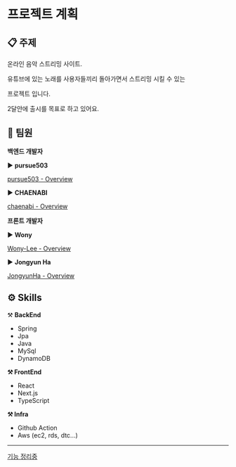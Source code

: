 # 프로젝트 계획

## 📋 주제

온라인 음악 스트리밍 사이트. 

유튜브에 있는 노래를 사용자들끼리 돌아가면서 스트리밍 시킬 수 있는

프로젝트 입니다.

2달안에 출시를 목표로 하고 있어요.

## 🏢 팀원

**백엔드 개발자**

▶️ **pursue503**

[pursue503 - Overview](https://github.com/pursue503)

▶️ **CHAENABI**

[chaenabi - Overview](https://github.com/chaenabi)

**프론트 개발자**

▶️ **Wony**

[Wony-Lee - Overview](https://github.com/Wony-Lee)

▶️ **Jongyun Ha**

[JongyunHa - Overview](https://github.com/JongyunHa)

## ⚙️ Skills

⚒️ **BackEnd**

- Spring
- Jpa
- Java
- MySql
- DynamoDB

**⚒️ FrontEnd**

- React
- Next.js
- TypeScript

**⚒️ Infra**

- Github Action
- Aws (ec2, rds, dtc...)

---

[기능 정리중](https://github.com/we-are-dj/docs/blob/main/%ED%94%84%EB%A1%9C%EC%A0%9D%ED%8A%B8%EA%B8%B0%EB%8A%A5/%EA%B8%B0%EB%8A%A5.md)
